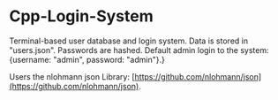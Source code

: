 # Cpp-Login-System
Terminal-based user database and login system. Data is stored in "users.json". Passwords are hashed. Default admin login to the system: {username: "admin", password: "admin"}.}

Users the nlohmann json Library: [https://github.com/nlohmann/json](https://github.com/nlohmann/json).
